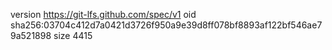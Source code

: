 version https://git-lfs.github.com/spec/v1
oid sha256:03704c412d7a0421d3726f950a9e39d8ff078bf8893af122bf546ae79a521898
size 4415
